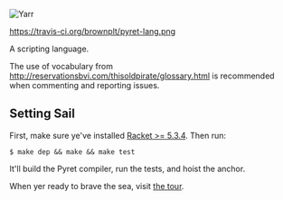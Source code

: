 ![Yarr](https://raw.github.com/brownplt/pyret-lang/master/img/pyret-banner.png)

https://travis-ci.org/brownplt/pyret-lang.png

A scripting language.

The use of vocabulary from
http://reservationsbvi.com/thisoldpirate/glossary.html is recommended
when commenting and reporting issues.

Setting Sail
------------

First, make sure ye've installed [Racket >= 5.3.4](http://racket-lang.org). Then run:

    $ make dep && make && make test

It'll build the Pyret compiler, run the tests, and hoist the
anchor.

When yer ready to brave the sea, visit [the tour](http://pyret.org/tour/).

